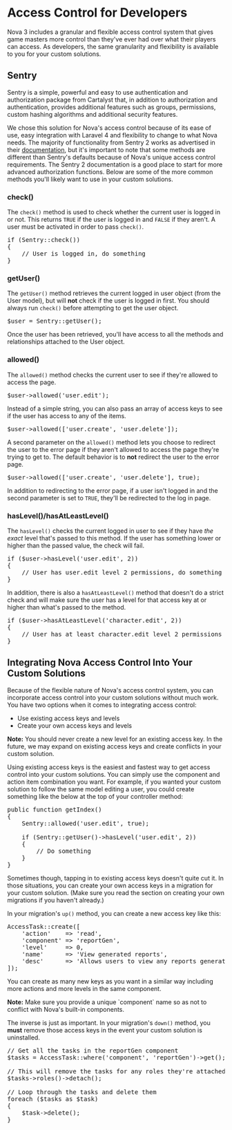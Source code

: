 # Access Control for Developers

Nova 3 includes a granular and flexible access control system that gives game masters more control than they've ever had over what their players can access. As developers, the same granularity and flexibility is available to you for your custom solutions.

## Sentry

Sentry is a simple, powerful and easy to use authentication and authorization package from Cartalyst that, in addition to authorization and authentication, provides additional features such as groups, permissions, custom hashing algorithms and additional security features.

We chose this solution for Nova's access control because of its ease of use, easy integration with Laravel 4 and flexibility to change to what Nova needs. The majority of functionality from Sentry 2 works as advertised in their [documentation](http://docs.cartalyst.com/sentry-2), but it's important to note that some methods are different than Sentry's defaults because of Nova's unique access control requirements. The Sentry 2 documentation is a good place to start for more advanced authorization functions. Below are some of the more common methods you'll likely want to use in your custom solutions.

### check()

The `check()` method is used to check whether the current user is logged in or not. This returns `TRUE` if the user is logged in and `FALSE` if they aren't. A user must be activated in order to pass `check()`.

<pre>if (Sentry::check())
{
	// User is logged in, do something
}</pre>

### getUser()

The `getUser()` method retrieves the current logged in user object (from the User model), but will __not__ check if the user is logged in first. You should always run `check()` before attempting to get the user object.

<pre>$user = Sentry::getUser();</pre>

Once the user has been retrieved, you'll have access to all the methods and relationships attached to the User object.

### allowed()

The `allowed()` method checks the current user to see if they're allowed to access the page.

<pre>$user->allowed('user.edit');</pre>

Instead of a simple string, you can also pass an array of access keys to see if the user has access to any of the items.

<pre>$user->allowed(['user.create', 'user.delete']);</pre>

A second parameter on the `allowed()` method lets you choose to redirect the user to the error page if they aren't allowed to access the page they're trying to get to. The default behavior is to __not__ redirect the user to the error page.

<pre>$user->allowed(['user.create', 'user.delete'], true);</pre>

In addition to redirecting to the error page, if a user isn't logged in and the second parameter is set to `TRUE`, they'll be redirected to the log in page.

### hasLevel()/hasAtLeastLevel()

The `hasLevel()` checks the current logged in user to see if they have _the exact_ level that's passed to this method. If the user has something lower or higher than the passed value, the check will fail.

<pre>if ($user->hasLevel('user.edit', 2))
{
	// User has user.edit level 2 permissions, do something
}</pre>

In addition, there is also a `hasAtLeastLevel()` method that doesn't do a strict check and will make sure the user has a level for that access key at or higher than what's passed to the method.

<pre>if ($user->hasAtLeastLevel('character.edit', 2))
{
	// User has at least character.edit level 2 permissions or higher, do something
}</pre>

## Integrating Nova Access Control Into Your Custom Solutions

Because of the flexible nature of Nova's access control system, you can incorporate access control into your custom solutions without much work. You have two options when it comes to integrating access control:

- Use existing access keys and levels
- Create your own access keys and levels

<p class="alert"><strong>Note:</strong> You should never create a new level for an existing access key. In the future, we may expand on existing access keys and create conflicts in your custom solution.</p>

Using existing access keys is the easiest and fastest way to get access control into your custom solutions. You can simply use the component and action item combination you want. For example, if you wanted your custom solution to follow the same model editing a user, you could create something like the below at the top of your controller method:

<pre>public function getIndex()
{
	Sentry::allowed('user.edit', true);

	if (Sentry::getUser()->hasLevel('user.edit', 2))
	{
		// Do something
	}
}</pre>

Sometimes though, tapping in to existing access keys doesn't quite cut it. In those situations, you can create your own access keys in a migration for your custom solution. (Make sure you read the section on creating your own migrations if you haven't already.)

In your migration's `up()` method, you can create a new access key like this:

<pre>AccessTask::create([
	'action'	=> 'read',
	'component'	=> 'reportGen',
	'level'		=> 0,
	'name'		=> 'View generated reports',
	'desc'		=> 'Allows users to view any reports generated by the reporter generator.'
]);</pre>

You can create as many new keys as you want in a similar way including more actions and more levels in the same component.

<p class="alert alert-info"><strong>Note:</strong> Make sure you provide a unique `component` name so as not to conflict with Nova's built-in components.</p>

The inverse is just as important. In your migration's `down()` method, you __must__ remove those access keys in the event your custom solution is uninstalled.

<pre>// Get all the tasks in the reportGen component
$tasks = AccessTask::where('component', 'reportGen')->get();

// This will remove the tasks for any roles they're attached to
$tasks->roles()->detach();

// Loop through the tasks and delete them
foreach ($tasks as $task)
{
	$task->delete();
}</pre>